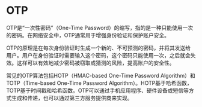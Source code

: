 # OTP
OTP是“一次性密码”（One-Time Password）的缩写，指的是一种只能使用一次的密码。在网络安全中，OTP通常用于增强身份验证和保护账户安全。


OTP的原理是在每次身份验证时生成一个新的、不可预测的密码，并将其发送给用户。用户在身份验证时需要输入这个密码，这个密码只能使用一次，之后就会失效。这样可以有效地减少密码被窃取或猜测的风险，提高账户的安全性。


常见的OTP算法包括HOTP（HMAC-based One-Time Password Algorithm）和TOTP（Time-based One-Time Password Algorithm）。HOTP基于哈希函数，TOTP基于时间戳和哈希函数。OTP可以通过手机应用程序、硬件设备或短信等方式生成和传递，也可以通过第三方服务提供商来实现。